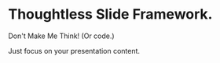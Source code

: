 Thoughtless Slide Framework.
============================

Don't Make Me Think! (Or code.)

Just focus on your presentation content.
